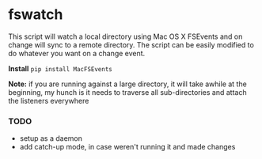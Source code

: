 fswatch
=======

This script will watch a local directory using Mac OS X FSEvents
and on change will sync to a remote directory. The script can be
easily modified to do whatever you want on a change event.

**Install** 
`pip install MacFSEvents`


**Note:** if you are running against a large directory, it will 
take awhile at the beginning, my hunch is it needs to traverse
all sub-directories and attach the listeners everywhere


### TODO

  * setup as a daemon
  * add catch-up mode, in case weren't running it and made changes
  
 
 
